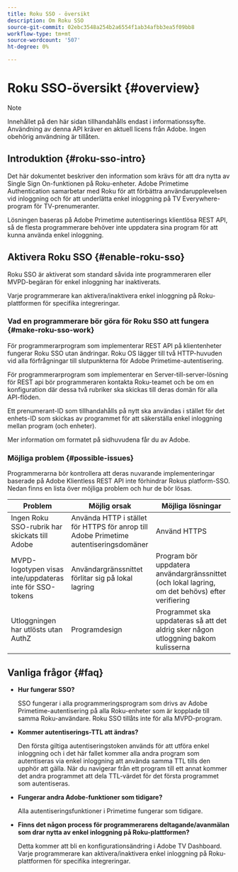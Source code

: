 ```yaml
---
title: Roku SSO - översikt
description: Om Roku SSO
source-git-commit: 02ebc3548a254b2a6554f1ab34afbb3ea5f09bb8
workflow-type: tm+mt
source-wordcount: '507'
ht-degree: 0%

---
```


# Roku SSO-översikt {#overview}

>[!NOTE]
>
>Innehållet på den här sidan tillhandahålls endast i informationssyfte. Användning av denna API kräver en aktuell licens från Adobe. Ingen obehörig användning är tillåten.

## Introduktion {#roku-sso-intro}

Det här dokumentet beskriver den information som krävs för att dra nytta av Single Sign On-funktionen på Roku-enheter. Adobe Primetime Authentication samarbetar med Roku för att förbättra användarupplevelsen vid inloggning och för att underlätta enkel inloggning på TV Everywhere-program för TV-prenumeranter.

Lösningen baseras på Adobe Primetime autentiserings klientlösa REST API, så de flesta programmerare behöver inte uppdatera sina program för att kunna använda enkel inloggning.

## Aktivera Roku SSO {#enable-roku-sso}

Roku SSO är aktiverat som standard såvida inte programmeraren eller MVPD-begäran för enkel inloggning har inaktiverats.

Varje programmerare kan aktivera/inaktivera enkel inloggning på Roku-plattformen för specifika integreringar.

### Vad en programmerare bör göra för Roku SSO att fungera {#make-roku-sso-work}

För programmerarprogram som implementerar REST API på klientenheter fungerar Roku SSO utan ändringar. Roku OS lägger till två HTTP-huvuden vid alla förfrågningar till slutpunkterna för Adobe Primetime-autentisering.

För programmerarprogram som implementerar en Server-till-server-lösning för REST api bör programmeraren kontakta Roku-teamet och be om en konfiguration där dessa två rubriker ska skickas till deras domän för alla API-flöden.

Ett prenumerant-ID som tillhandahålls på nytt ska användas i stället för det enhets-ID som skickas av programmet för att säkerställa enkel inloggning mellan program (och enheter).

Mer information om formatet på sidhuvudena får du av Adobe.

### Möjliga problem {#possible-issues}

Programmerarna bör kontrollera att deras nuvarande implementeringar baserade på Adobe Klientless REST API inte förhindrar Rokus platform-SSO. Nedan finns en lista över möjliga problem och hur de bör lösas.

| Problem | Möjlig orsak | Möjliga lösningar |
|-|-|-|
| Ingen Roku SSO-rubrik har skickats till Adobe | Använda HTTP i stället för HTTPS för anrop till Adobe Primetime autentiseringsdomäner | Använd HTTPS |
| MVPD-logotypen visas inte/uppdateras inte för SSO-tokens | Användargränssnittet förlitar sig på lokal lagring | Program bör uppdatera användargränssnittet (och lokal lagring, om det behövs) efter verifiering |
| Utloggningen har utlösts utan AuthZ | Programdesign | Programmet ska uppdateras så att det aldrig sker någon utloggning bakom kulisserna |

## Vanliga frågor {#faq}

* **Hur fungerar SSO?**

  SSO fungerar i alla programmeringsprogram som drivs av Adobe Primetime-autentisering på alla Roku-enheter som är kopplade till samma Roku-användare.
Roku SSO tillåts inte för alla MVPD-program.

* **Kommer autentiserings-TTL att ändras?**

  Den första giltiga autentiseringstoken används för att utföra enkel inloggning och i det här fallet kommer alla andra program som autentiseras via enkel inloggning att använda samma TTL tills den upphör att gälla. När du navigerar från ett program till ett annat kommer det andra programmet att dela TTL-värdet för det första programmet som autentiseras.

* **Fungerar andra Adobe-funktioner som tidigare?**

  Alla autentiseringsfunktioner i Primetime fungerar som tidigare.

* **Finns det någon process för programmerarens deltagande/avanmälan som drar nytta av enkel inloggning på Roku-plattformen?**

  Detta kommer att bli en konfigurationsändring i Adobe TV Dashboard. Varje programmerare kan aktivera/inaktivera enkel inloggning på Roku-plattformen för specifika integreringar.
